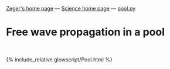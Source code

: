 [Zeger's home page](https://www.hendrikse.name/) &mdash; [Science home page](https://www.hendrikse.name/science/) &mdash; [pool.py](glowscript/pool.html)

# Free wave propagation in a pool
<div class="header_line"><br/></div>

{% include_relative glowscript/Pool.html %}

